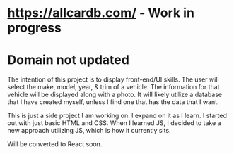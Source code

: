 # https://allcardb.com/ - Work in progress
# Domain not updated

The intention of this project is to display front-end/UI skills. 
The user will select the make, model, year, & trim of a vehicle. 
The information for that vehicle will be displayed along with a photo.
It will likely utilize a database that I have created myself, unless I find one that has the data that I want.


This is just a side project I am working on. 
I expand on it as I learn. I started out with just basic HTML and CSS. 
When I learned JS, I decided to take a new approach utilizing JS, which is how it currently sits.

Will be converted to React soon.


